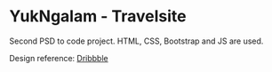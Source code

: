 # YukNgalam - Travelsite

Second PSD to code project. HTML, CSS, Bootstrap and JS are used.

Design reference: [Dribbble](https://dribbble.com/shots/5539467-Homepage-freebie-PSD-for-travel-website)
